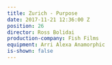 ```yaml
---
title: Zurich - Purpose
date: 2017-11-21 12:36:00 Z
position: 26
director: Ross Bolidai
production-company: Fish Films
equipment: Arri Alexa Anamorphic
is-shown: false
---
```


